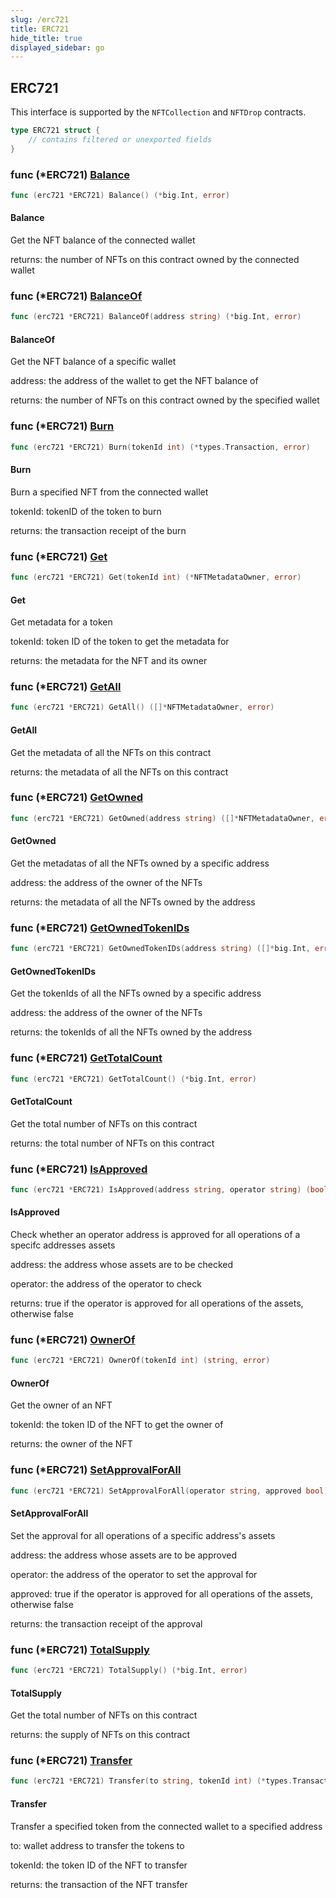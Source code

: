 ```yaml
---
slug: /erc721
title: ERC721
hide_title: true
displayed_sidebar: go
---
```


## ERC721
This interface is supported by the `NFTCollection` and `NFTDrop` contracts.


```go
type ERC721 struct {
    // contains filtered or unexported fields
}
```

### func \(\*ERC721\) [Balance](<https://github.com/thirdweb-dev/go-sdk/blob/master/pkg/thirdweb/erc721.go#L163>)

```go
func (erc721 *ERC721) Balance() (*big.Int, error)
```

#### Balance

Get the NFT balance of the connected wallet

returns: the number of NFTs on this contract owned by the connected wallet

### func \(\*ERC721\) [BalanceOf](<https://github.com/thirdweb-dev/go-sdk/blob/master/pkg/thirdweb/erc721.go#L174>)

```go
func (erc721 *ERC721) BalanceOf(address string) (*big.Int, error)
```

#### BalanceOf

Get the NFT balance of a specific wallet

address: the address of the wallet to get the NFT balance of

returns: the number of NFTs on this contract owned by the specified wallet

### func \(\*ERC721\) [Burn](<https://github.com/thirdweb-dev/go-sdk/blob/master/pkg/thirdweb/erc721.go#L215>)

```go
func (erc721 *ERC721) Burn(tokenId int) (*types.Transaction, error)
```

#### Burn

Burn a specified NFT from the connected wallet

tokenId: tokenID of the token to burn

returns: the transaction receipt of the burn

### func \(\*ERC721\) [Get](<https://github.com/thirdweb-dev/go-sdk/blob/master/pkg/thirdweb/erc721.go#L45>)

```go
func (erc721 *ERC721) Get(tokenId int) (*NFTMetadataOwner, error)
```

#### Get

Get metadata for a token

tokenId: token ID of the token to get the metadata for

returns: the metadata for the NFT and its owner

### func \(\*ERC721\) [GetAll](<https://github.com/thirdweb-dev/go-sdk/blob/master/pkg/thirdweb/erc721.go#L67>)

```go
func (erc721 *ERC721) GetAll() ([]*NFTMetadataOwner, error)
```

#### GetAll

Get the metadata of all the NFTs on this contract

returns: the metadata of all the NFTs on this contract

### func \(\*ERC721\) [GetOwned](<https://github.com/thirdweb-dev/go-sdk/blob/master/pkg/thirdweb/erc721.go#L95>)

```go
func (erc721 *ERC721) GetOwned(address string) ([]*NFTMetadataOwner, error)
```

#### GetOwned

Get the metadatas of all the NFTs owned by a specific address

address: the address of the owner of the NFTs

returns: the metadata of all the NFTs owned by the address

### func \(\*ERC721\) [GetOwnedTokenIDs](<https://github.com/thirdweb-dev/go-sdk/blob/master/pkg/thirdweb/erc721.go#L114>)

```go
func (erc721 *ERC721) GetOwnedTokenIDs(address string) ([]*big.Int, error)
```

#### GetOwnedTokenIDs

Get the tokenIds of all the NFTs owned by a specific address

address: the address of the owner of the NFTs

returns: the tokenIds of all the NFTs owned by the address

### func \(\*ERC721\) [GetTotalCount](<https://github.com/thirdweb-dev/go-sdk/blob/master/pkg/thirdweb/erc721.go#L84>)

```go
func (erc721 *ERC721) GetTotalCount() (*big.Int, error)
```

#### GetTotalCount

Get the total number of NFTs on this contract

returns: the total number of NFTs on this contract

### func \(\*ERC721\) [IsApproved](<https://github.com/thirdweb-dev/go-sdk/blob/master/pkg/thirdweb/erc721.go#L187>)

```go
func (erc721 *ERC721) IsApproved(address string, operator string) (bool, error)
```

#### IsApproved

Check whether an operator address is approved for all operations of a specifc addresses assets

address: the address whose assets are to be checked

operator: the address of the operator to check

returns: true if the operator is approved for all operations of the assets\, otherwise false

### func \(\*ERC721\) [OwnerOf](<https://github.com/thirdweb-dev/go-sdk/blob/master/pkg/thirdweb/erc721.go#L141>)

```go
func (erc721 *ERC721) OwnerOf(tokenId int) (string, error)
```

#### OwnerOf

Get the owner of an NFT

tokenId: the token ID of the NFT to get the owner of

returns: the owner of the NFT

### func \(\*ERC721\) [SetApprovalForAll](<https://github.com/thirdweb-dev/go-sdk/blob/master/pkg/thirdweb/erc721.go#L234>)

```go
func (erc721 *ERC721) SetApprovalForAll(operator string, approved bool) (*types.Transaction, error)
```

#### SetApprovalForAll

Set the approval for all operations of a specific address's assets

address: the address whose assets are to be approved

operator: the address of the operator to set the approval for

approved: true if the operator is approved for all operations of the assets\, otherwise false

returns: the transaction receipt of the approval

### func \(\*ERC721\) [TotalSupply](<https://github.com/thirdweb-dev/go-sdk/blob/master/pkg/thirdweb/erc721.go#L154>)

```go
func (erc721 *ERC721) TotalSupply() (*big.Int, error)
```

#### TotalSupply

Get the total number of NFTs on this contract

returns: the supply of NFTs on this contract

### func \(\*ERC721\) [Transfer](<https://github.com/thirdweb-dev/go-sdk/blob/master/pkg/thirdweb/erc721.go#L200>)

```go
func (erc721 *ERC721) Transfer(to string, tokenId int) (*types.Transaction, error)
```

#### Transfer

Transfer a specified token from the connected wallet to a specified address

to: wallet address to transfer the tokens to

tokenId: the token ID of the NFT to transfer

returns: the transaction of the NFT transfer